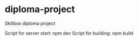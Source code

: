 # diploma-project
Skillbox diploma project

Script for server start: npm dev
Script for building: npm build
